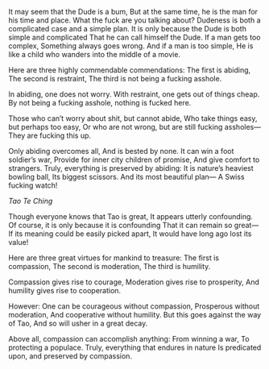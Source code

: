 It may seem that the Dude is a bum,
But at the same time, he is the man for his time and place.
What the fuck are you talking about?
Dudeness is both a complicated case and a simple plan.
It is only because the Dude is both simple and complicated
That he can call himself the Dude.
If a man gets too complex,
Something always goes wrong.
And if a man is too simple,
He is like a child who wanders into the middle of a movie.

Here are three highly commendable commendations:
The first is abiding,
The second is restraint,
The third is not being a fucking asshole.

In abiding, one does not worry.
With restraint, one gets out of things cheap.
By not being a fucking asshole, nothing is fucked here.

Those who can’t worry about shit, but cannot abide,
Who take things easy, but perhaps too easy,
Or who are not wrong, but are still fucking assholes—
They are fucking this up.

Only abiding overcomes all,
And is bested by none.
It can win a foot soldier’s war,
Provide for inner city children of promise,
And give comfort to strangers.
Truly, everything is preserved by abiding:
It is nature’s heaviest bowling ball,
Its biggest scissors.
And its most beautiful plan—
A Swiss fucking watch!

*Tao Te Ching*

Though everyone knows that Tao is great,
It appears utterly confounding.
Of course, it is only because it is confounding
That it can remain so great—
If its meaning could be easily picked apart,
It would have long ago lost its value!

Here are three great virtues for mankind to treasure:
The first is compassion,
The second is moderation,
The third is humility.

Compassion gives rise to courage,
Moderation gives rise to prosperity,
And humility gives rise to cooperation.

However:
One can be courageous without compassion,
Prosperous without moderation,
And cooperative without humility.
But this goes against the way of Tao,
And so will usher in a great decay.

Above all, compassion can accomplish anything:
From winning a war,
To protecting a populace.
Truly, everything that endures in nature
Is predicated upon, and preserved by compassion.